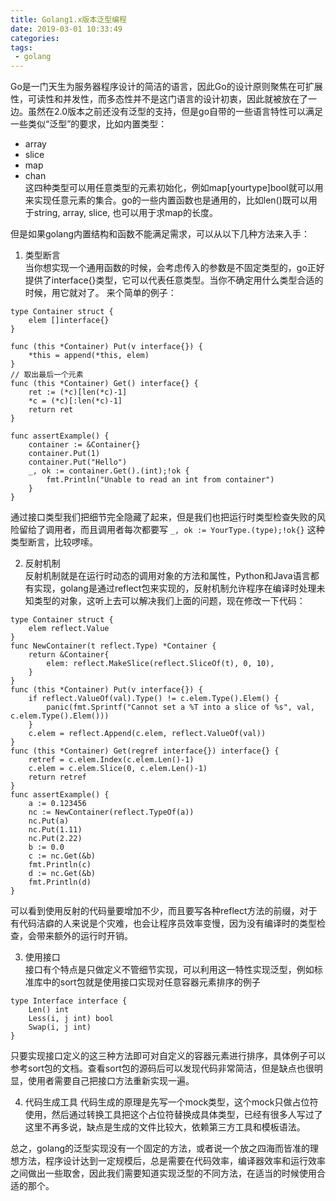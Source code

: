 ```yaml
---
title: Golang1.x版本泛型编程
date: 2019-03-01 10:33:49
categories:
tags: 
 - golang
---
```


Go是一门天生为服务器程序设计的简洁的语言，因此Go的设计原则聚焦在可扩展性，可读性和并发性，而多态性并不是这门语言的设计初衷，因此就被放在了一边。虽然在2.0版本之前还没有泛型的支持，但是go自带的一些语言特性可以满足一些类似“泛型”的要求，比如内置类型：
- array
- slice
- map
- chan  
这四种类型可以用任意类型的元素初始化，例如map[yourtype]bool就可以用来实现任意元素的集合。go的一些内置函数也是通用的，比如len()既可以用于string, array, slice, 也可以用于求map的长度。

但是如果golang内置结构和函数不能满足需求，可以从以下几种方法来入手：  
1. 类型断言  
当你想实现一个通用函数的时候，会考虑传入的参数是不固定类型的，go正好提供了interface{}类型，它可以代表任意类型。当你不确定用什么类型合适的时候，用它就对了。
来个简单的例子：

```golang
type Container struct {
	elem []interface{}
}

func (this *Container) Put(v interface{}) {
    *this = append(*this, elem)
}
// 取出最后一个元素
func (this *Container) Get() interface{} {
    ret := (*c)[len(*c)-1]
    *c = (*c)[:len(*c)-1]
    return ret
}

func assertExample() {
	container := &Container{}
	container.Put(1)
	container.Put("Hello")
	_, ok := container.Get().(int);!ok {
		fmt.Println("Unable to read an int from container")
	}
}
```
通过接口类型我们把细节完全隐藏了起来，但是我们也把运行时类型检查失败的风险留给了调用者，而且调用者每次都要写 `_, ok := YourType.(type);!ok{}` 这种类型断言，比较啰嗦。

2. 反射机制  
反射机制就是在运行时动态的调用对象的方法和属性，Python和Java语言都有实现，golang是通过reflect包来实现的，反射机制允许程序在编译时处理未知类型的对象，这听上去可以解决我们上面的问题，现在修改一下代码：
```golang
type Container struct {
	elem reflect.Value
}
func NewContainer(t reflect.Type) *Container {
	return &Container{
		elem: reflect.MakeSlice(reflect.SliceOf(t), 0, 10),
	}
}
func (this *Container) Put(v interface{}) {
	if reflect.ValueOf(val).Type() != c.elem.Type().Elem() {
        panic(fmt.Sprintf("Cannot set a %T into a slice of %s", val, c.elem.Type().Elem()))
	}
	c.elem = reflect.Append(c.elem, reflect.ValueOf(val))
}
func (this *Container) Get(regref interface{}) interface{} {
	retref = c.elem.Index(c.elem.Len()-1)
    c.elem = c.elem.Slice(0, c.elem.Len()-1)
    return retref
}
func assertExample() {
    a := 0.123456
    nc := NewContainer(reflect.TypeOf(a))
    nc.Put(a)
    nc.Put(1.11)
    nc.Put(2.22)
    b := 0.0
    c := nc.Get(&b)
    fmt.Println(c)
    d := nc.Get(&b)
    fmt.Println(d)
}
```
可以看到使用反射的代码量要增加不少，而且要写各种reflect方法的前缀，对于有代码洁癖的人来说是个灾难，也会让程序员效率变慢，因为没有编译时的类型检查，会带来额外的运行时开销。  

3. 使用接口  
接口有个特点是只做定义不管细节实现，可以利用这一特性实现泛型，例如标准库中的sort包就是使用接口实现对任意容器元素排序的例子
```golang
type Interface interface {
	Len() int
	Less(i, j int) bool
	Swap(i, j int)
}
```
只要实现接口定义的这三种方法即可对自定义的容器元素进行排序，具体例子可以参考sort包的文档。查看sort包的源码后可以发现代码非常简洁，但是缺点也很明显，使用者需要自己把接口方法重新实现一遍。

4. 代码生成工具
代码生成的原理是先写一个mock类型，这个mock只做占位符使用，然后通过转换工具把这个占位符替换成具体类型，已经有很多人写过了这里不再多说，缺点是生成的文件比较大，依赖第三方工具和模板语法。

总之，golang的泛型实现没有一个固定的方法，或者说一个放之四海而皆准的理想方法，程序设计达到一定规模后，总是需要在代码效率，编译器效率和运行效率之间做出一些取舍，因此我们需要知道实现泛型的不同方法，在适当的时候使用合适的那个。
